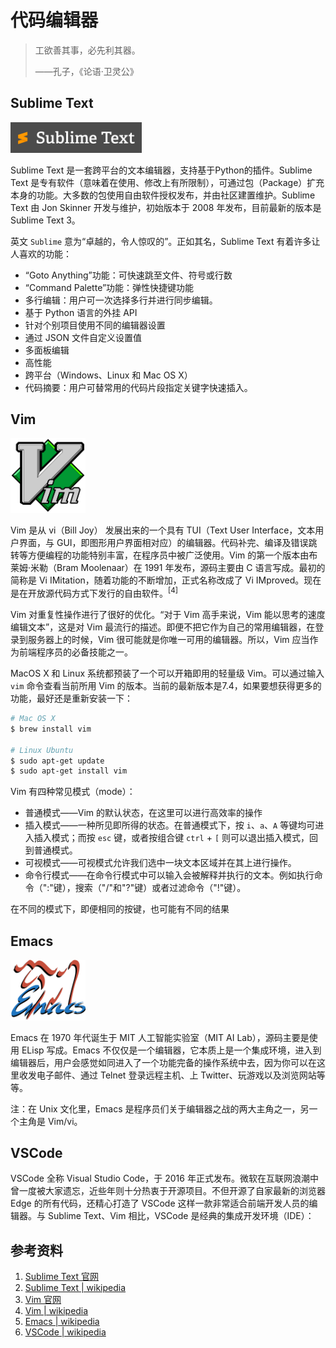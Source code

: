 # 代码编辑器

> 工欲善其事，必先利其器。
>
> ——孔子，《论语·卫灵公》

## Sublime Text

<img src="../images/sublime-01-logo.png" style="width: 210px;">

Sublime Text 是一套跨平台的文本编辑器，支持基于Python的插件。Sublime Text 是专有软件（意味着在使用、修改上有所限制），可通过包（Package）扩充本身的功能。大多数的包使用自由软件授权发布，并由社区建置维护。Sublime Text 由 Jon Skinner 开发与维护，初始版本于 2008 年发布，目前最新的版本是 Sublime Text 3。

英文 `Sublime` 意为“卓越的，令人惊叹的”。正如其名，Sublime Text 有着许多让人喜欢的功能：

+ “Goto Anything”功能：可快速跳至文件、符号或行数
+ “Command Palette”功能：弹性快捷键功能
+ 多行编辑：用户可一次选择多行并进行同步编辑。
+ 基于 Python 语言的外挂 API
+ 针对个别项目使用不同的编辑器设置
+ 通过 JSON 文件自定义设置值
+ 多面板编辑
+ 高性能
+ 跨平台（Windows、Linux 和 Mac OS X）
+ 代码摘要：用户可替常用的代码片段指定关键字快速插入。

## Vim

<img src="../images/vim-logo.svg" style="width: 120px;">

Vim 是从 vi（Bill Joy） 发展出来的一个具有 TUI（Text User Interface，文本用户界面，与 GUI，即图形用户界面相对应）的编辑器。代码补完、编译及错误跳转等方便编程的功能特别丰富，在程序员中被广泛使用。Vim 的第一个版本由布莱姆·米勒（Bram Moolenaar）在 1991 年发布，源码主要由 C 语言写成。最初的简称是 Vi IMitation，随着功能的不断增加，正式名称改成了 Vi IMproved。现在是在开放源代码方式下发行的自由软件。<sup>[4]</sup>

Vim 对重复性操作进行了很好的优化。“对于 Vim 高手来说，Vim 能以思考的速度编辑文本”，这是对 Vim 最流行的描述。即便不把它作为自己的常用编辑器，在登录到服务器上的时候，Vim 很可能就是你唯一可用的编辑器。所以，Vim 应当作为前端程序员的必备技能之一。

MacOS X 和 Linux 系统都预装了一个可以开箱即用的轻量级 Vim。可以通过输入 `vim` 命令查看当前所用 Vim 的版本。当前的最新版本是7.4，如果要想获得更多的功能，最好还是重新安装一下：

```bash
# Mac OS X
$ brew install vim

# Linux Ubuntu
$ sudo apt-get update
$ sudo apt-get install vim
```

Vim 有四种常见模式（mode）：

- 普通模式——Vim 的默认状态，在这里可以进行高效率的操作
- 插入模式——一种所见即所得的状态。在普通模式下，按 `i`、`a`、`A` 等键均可进入插入模式；而按 `esc` 键，或者按组合键 `ctrl` + `[` 则可以退出插入模式，回到普通模式。
- 可视模式——可视模式允许我们选中一块文本区域并在其上进行操作。
- 命令行模式——在命令行模式中可以输入会被解释并执行的文本。例如执行命令（":"键），搜索（"/"和"?"键）或者过滤命令（"!"键）。

在不同的模式下，即便相同的按键，也可能有不同的结果

## Emacs

<img src="../images/emacs-logo.png" style="width: 120px;">

Emacs 在 1970 年代诞生于 MIT 人工智能实验室（MIT AI Lab），源码主要是使用 ELisp 写成。Emacs 不仅仅是一个编辑器，它本质上是一个集成环境，进入到编辑器后，用户会感觉如同进入了一个功能完备的操作系统中去，因为你可以在这里收发电子邮件、通过 Telnet 登录远程主机、上 Twitter、玩游戏以及浏览网站等等。

注：在 Unix 文化里，Emacs 是程序员们关于编辑器之战的两大主角之一，另一个主角是 Vim/vi。

## VSCode

VSCode 全称 Visual Studio Code，于 2016 年正式发布。微软在互联网浪潮中曾一度被大家遗忘，近些年则十分热衷于开源项目。不但开源了自家最新的浏览器 Edge 的所有代码，还精心打造了 VSCode 这样一款非常适合前端开发人员的编辑器。与 Sublime Text、Vim 相比，VSCode 是经典的集成开发环境（IDE）：

## 参考资料

1. [Sublime Text 官网](http://www.sublimetext.com/)
2. [Sublime Text | wikipedia](https://en.wikipedia.org/wiki/Sublime_Text)
3. [Vim 官网](https://www.vim.org/)
4. [Vim | wikipedia](https://zh.wikipedia.org/wiki/Vim)
5. [Emacs | wikipedia](https://zh.wikipedia.org/wiki/Emacs)
6. [VSCode | wikipedia](https://en.wikipedia.org/wiki/Visual_Studio_Code)

